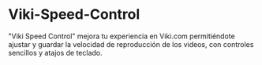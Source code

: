 # Viki-Speed-Control
"Viki Speed Control" mejora tu experiencia en Viki.com permitiéndote ajustar y guardar la velocidad de reproducción de los videos, con controles sencillos y atajos de teclado.
